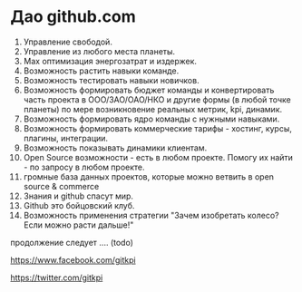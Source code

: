 # Дао github.com

1. Управление свободой. 
2. Управление из любого места планеты. 
3. Max оптимизация энергозатрат и издержек.
4. Возможность растить навыки команде. 
5. Возможность тестировать навыки новичков. 
6. Возможность формировать бюджет команды и конвертировать часть проекта в ООО/ЗАО/ОАО/НКО и другие формы (в любой точке планеты) по мере возникновение реальных метрик, kpi, динамик.
7. Возможность формировать ядро команды с нужными навыками.
8. Возможность формировать коммерческие тарифы - хостинг, курсы, плагины, интеграции.
9. Возможность показывать динамики клиентам.
10. Open Source возможности - есть в любом проекте. Помогу их найти - по запросу в любом проекте.
11. громные база данных проектов, которые можно ветвить в open source & commerce
12. Знания и github спасут мир.
13. Github это бойцовский клуб.
14. Возможность применения стратегии "Зачем изобретать колесо? Если можно расти дальше!"

продолжение следует .... (todo)

https://www.facebook.com/gitkpi

https://twitter.com/gitkpi
